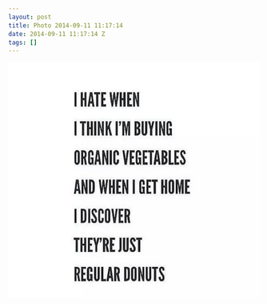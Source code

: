 ```yaml
---
layout: post
title: Photo 2014-09-11 11:17:14
date: 2014-09-11 11:17:14 Z
tags: []
---
```

![](/media/2014/09/97212162684.jpg)

